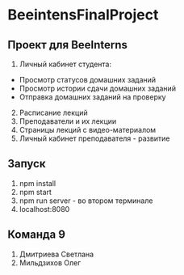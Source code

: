# BeeintensFinalProject

## Проект для BeeInterns
1. Личный кабинет студента:
  - Просмотр статусов домашних заданий
  - Просмотр истории сдачи домашних заданий
  - Отправка домашних заданий на проверку
2. Расписание лекций
3. Преподаватели и их лекции
4. Страницы лекций с видео-материалом
5. Личный кабинет преподавателя - развитие

## Запуск
1. npm install
2. npm start
3. npm run server - во втором терминале
4. localhost:8080

## Команда 9
1. Дмитриева Светлана
2. Мильдзихов Олег